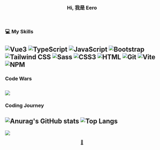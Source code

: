 <h3 align="center"> Hi, 我是 Eero </h3>

<br>

### 💻 My Skills
![Vue3](https://img.shields.io/badge/Vue%203-%234FC08D?style=for-the-badge&logo=vuedotjs&logoColor=ffffff)
![TypeScript](https://img.shields.io/badge/typescript-%233178C6?style=for-the-badge&logo=typescript&logoColor=%23ffffff)
![JavaScript](https://img.shields.io/badge/JavaScript-F7DF1E?style=for-the-badge&logo=javascript&logoColor=000000) 
![Bootstrap](https://img.shields.io/badge/BootStrap-7952B3?style=for-the-badge&logo=bootstrap&logoColor=ffffff) 
![Tailwind CSS](https://img.shields.io/badge/Tailwind%20CSS-%2306B6D4?style=for-the-badge&logo=tailwindcss&logoColor=ffffff)
![Sass](https://img.shields.io/badge/Sass-CC6699?style=for-the-badge&logo=sass&logoColor=ffffff) 
![CSS3](https://img.shields.io/badge/CSS3-1572B6?style=for-the-badge&logo=CSS3&logoColor=ffffff) 
![HTML](https://img.shields.io/badge/HTML5-E34F26?style=for-the-badge&logo=html5&logoColor=ffffff) 
![Git](https://img.shields.io/badge/Git-F05032?style=for-the-badge&logo=git&logoColor=ffffff)
![Vite](https://img.shields.io/badge/Vite-646CFF?style=for-the-badge&logo=vite&logoColor=ffffff)
![NPM](https://img.shields.io/badge/NPM-%23CB3837?style=for-the-badge&logo=npm&logoColor=ffffff)
---


### Code Wars
![](https://www.codewars.com/users/Eero/badges/large) <br>
---

### Coding Journey
![Anurag's GitHub stats](https://github-readme-stats.vercel.app/api?username=sksak75312&show_icons=true&theme=shadow_blue) ![Top Langs](https://github-readme-stats.vercel.app/api/top-langs/?username=sksak75312&layout=compact&theme=shadow_blue)
---


![](https://komarev.com/ghpvc/?username=sksak75312&style=flat-square&color=fb9902) 

<div align="center">
  <a href="mailto:sksak75312@outlook.com">📧</a>
</div>


<!--
**sksak75312/sksak75312** is a ✨ _special_ ✨ repository because its `README.md` (this file) appears on your GitHub profile.

Here are some ideas to get you started:

- 🔭 I’m currently working on ...
- 🌱 I’m currently learning ...
- 👯 I’m looking to collaborate on ...
- 🤔 I’m looking for help with ...
- 💬 Ask me about ...
- 📫 How to reach me: ...
- 😄 Pronouns: ...
- ⚡ Fun fact: ...
-->
